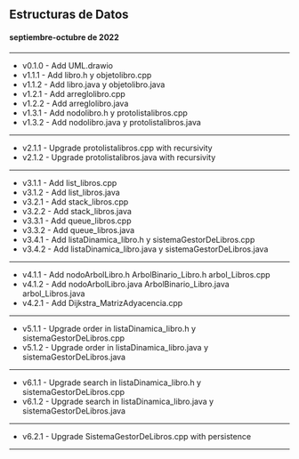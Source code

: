 ## Estructuras de Datos
#### septiembre-octubre de 2022

---
+ v0.1.0 - Add UML.drawio
+ v1.1.1 - Add libro.h y objetolibro.cpp
+ v1.1.2 - Add libro.java y objetolibro.java
+ v1.2.1 - Add arreglolibro.cpp
+ v1.2.2 - Add arreglolibro.java
+ v1.3.1 - Add nodolibro.h y protolistalibros.cpp
+ v1.3.2 - Add nodolibro.java y protolistalibros.java
---
+ v2.1.1 - Upgrade protolistalibros.cpp with recursivity
+ v2.1.2 - Upgrade protolistalibros.java with recursivity
---
+ v3.1.1 - Add list_libros.cpp
+ v3.1.2 - Add list_libros.java
+ v3.2.1 - Add stack_libros.cpp
+ v3.2.2 - Add stack_libros.java
+ v3.3.1 - Add queue_libros.cpp
+ v3.3.2 - Add queue_libros.java
+ v3.4.1 - Add listaDinamica_libro.h y sistemaGestorDeLibros.cpp
+ v3.4.2 - Add listaDinamica_libro.java y sistemaGestorDeLibros.java
---
+ v4.1.1 - Add nodoArbolLibro.h ArbolBinario_Libro.h arbol_Libros.cpp
+ v4.1.2 - Add nodoArbolLibro.java ArbolBinario_Libro.java arbol_Libros.java
+ v4.2.1 - Add Dijkstra_MatrizAdyacencia.cpp
---
+ v5.1.1 - Upgrade order in listaDinamica_libro.h y sistemaGestorDeLibros.cpp
+ v5.1.2 - Upgrade order in listaDinamica_libro.java y sistemaGestorDeLibros.java
---
+ v6.1.1 - Upgrade search in listaDinamica_libro.h y sistemaGestorDeLibros.cpp
+ v6.1.2 - Upgrade search in listaDinamica_libro.java y sistemaGestorDeLibros.java
---
+ v6.2.1 - Upgrade SistemaGestorDeLibros.cpp with persistence

---